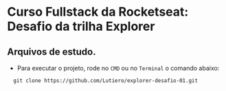 # Curso Fullstack da Rocketseat: Desafio da trilha Explorer

## Arquivos de estudo.

- Para executar o projeto, rode no `CMD` ou no `Terminal` o comando abaixo:

```shell
  git clone https://github.com/Lutiero/explorer-desafio-01.git
```
